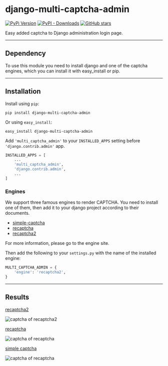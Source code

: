 # django-multi-captcha-admin

[![PyPi Version](https://img.shields.io/pypi/v/django-multi-captcha-admin.svg)](https://pypi.python.org/pypi/django-multi-captcha-admin)
[![PyPI - Downloads](https://img.shields.io/pypi/dm/django-multi-captcha-admin.svg)](https://pypistats.org/packages/django-multi-captcha-admin)
[![GitHub stars](https://img.shields.io/github/stars/a-roomana/django-multi-captcha-admin.svg?style=social)](https://github.com/a-roomana/django-multi-captcha-admin)

Easy added captcha to Django administration login page.

---
## Dependency

To use this module you need to install django and one of the captcha engines, which you can install it with easy_install or pip.

---
## Installation

Install using `pip`:

    pip install django-multi-captcha-admin

Or using `easy_install`:

    easy_install django-multi-captcha-admin

Add `'multi_captcha_admin'` to your `INSTALLED_APPS` setting before `'django.contrib.admin'` app.

```python
INSTALLED_APPS = [
	...
	'multi_captcha_admin',
	'django.contrib.admin',
	...
]
```

### Engines

We support three famous engines to render CAPTCHA. You need to install one of them, then add it to your django project according to their documents.

 - [simple-captcha](https://github.com/mbi/django-simple-captcha)
 - [recaptcha](https://github.com/praekelt/django-recaptcha)
 - [recaptcha2](https://github.com/kbytesys/django-recaptcha2)

For more information, please go to the engine site.

Then add the following to your `settings.py` with the name of the installed engine:

```python
MULTI_CAPTCHA_ADMIN = {
    'engine': 'recaptcha2',
}
```

----------
## Results

[recaptcha2](https://github.com/kbytesys/django-recaptcha2)

![captcha of recaptcha2](http://bayanbox.ir/view/2417903076718397977/reCaptcha2.png)


[recaptcha](https://github.com/praekelt/django-recaptcha)

![captcha of recaptcha](http://bayanbox.ir/view/2014387201108001651/reCaptcha.png)


[simple captcha](https://github.com/mbi/django-simple-captcha)

![captcha of recaptcha](http://bayanbox.ir/view/721684099022571779/simple-captcha.png)
